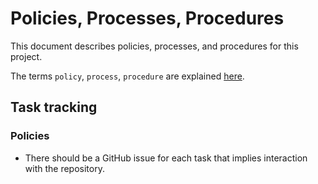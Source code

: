 # Policies, Processes, Procedures

This document describes policies, processes, and procedures for this project.

The terms `policy`, `process`, `procedure` are explained [here](https://www.oracle.com/ce-help/playbook/display-content/ar02-policy-process-or-procedure).

## Task tracking

### Policies

- There should be a GitHub issue for each task that implies interaction with the repository.

